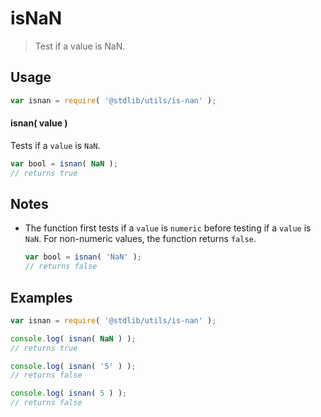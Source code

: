 isNaN
===
> Test if a value is NaN.

<!-- <usage> -->
## Usage

``` javascript
var isnan = require( '@stdlib/utils/is-nan' );
```

#### isnan( value )

Tests if a `value` is `NaN`.

``` javascript
var bool = isnan( NaN );
// returns true
```
<!-- </usage> -->

<!-- <notes> -->
## Notes

*   The function first tests if a `value` is `numeric` before testing if a `value` is `NaN`. For non-numeric values, the function returns `false`.

    ``` javascript
    var bool = isnan( 'NaN' );
    // returns false
    ```

<!-- </notes> -->

<!-- <examples> -->
## Examples

``` javascript
var isnan = require( '@stdlib/utils/is-nan' );

console.log( isnan( NaN ) );
// returns true

console.log( isnan( '5' ) );
// returns false

console.log( isnan( 5 ) );
// returns false
```
<!-- </examples> -->

<!-- <links> -->
<!-- </links> -->
